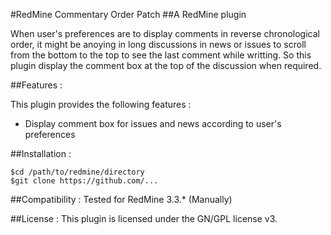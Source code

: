 #RedMine Commentary Order Patch
##A RedMine plugin

When user's preferences are to display comments in reverse chronological order, it might be anoying in long discussions in news or issues to scroll from the bottom to the top to see the last comment while writting. So this plugin display the comment box at the top of the discussion when required.


##Features :

This plugin provides the following features :
* Display comment box for issues and news according to user's preferences

##Installation :

	$cd /path/to/redmine/directory
	$git clone https://github.com/...

##Compatibility :
Tested for RedMine 3.3.* (Manually)

##License :
This plugin is licensed under the GN/GPL license v3.




